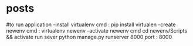 # posts
#to run application
-install virtualenv
cmd : pip install virtualen
-create newenv
cmd : virtualenv newenv
-activate newenv 
cmd cd newenv/Scripts && activate
run sever 
python manage.py runserver 8000
port : 8000
